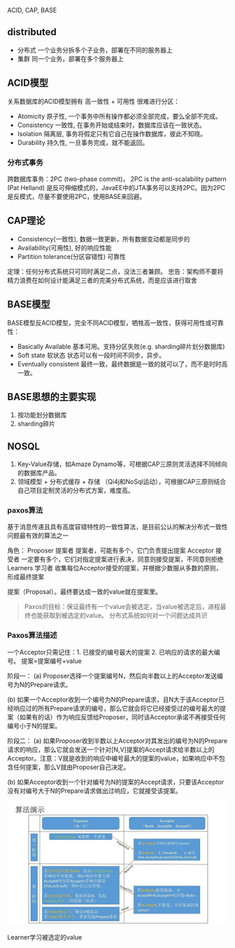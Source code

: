 ACID, CAP, BASE

## distributed
* 分布式	一个业务分拆多个子业务，部署在不同的服务器上
* 集群		同一个业务，部署在多个服务器上

## ACID模型
关系数据库的ACID模型拥有 高一致性 + 可用性 很难进行分区：
*	Atomicity	原子性, 一个事务中所有操作都必须全部完成，要么全部不完成。
*	Consistency	一致性, 在事务开始或结束时，数据库应该在一致状态。
*	Isolation	隔离层, 事务将假定只有它自己在操作数据库，彼此不知晓。
*	Durability	持久性, 一旦事务完成，就不能返回。

### 分布式事务
跨数据库事务：2PC (two-phase commit)， 2PC is the anti-scalability pattern (Pat Helland) 是反可伸缩模式的，JavaEE中的JTA事务可以支持2PC。因为2PC是反模式，尽量不要使用2PC，使用BASE来回避。

## CAP理论
*	Consistency(一致性), 数据一致更新，所有数据变动都是同步的
*	Availability(可用性), 好的响应性能
*	Partition tolerance(分区容错性) 可靠性

定理：任何分布式系统只可同时满足二点，没法三者兼顾。
忠告：架构师不要将精力浪费在如何设计能满足三者的完美分布式系统，而是应该进行取舍

## BASE模型
BASE模型反ACID模型，完全不同ACID模型，牺牲高一致性，获得可用性或可靠性：
*	Basically Available 基本可用。支持分区失败(e.g. sharding碎片划分数据库)
*	Soft state 软状态 状态可以有一段时间不同步，异步。
*	Eventually consistent 最终一致，最终数据是一致的就可以了，而不是时时高一致。

## BASE思想的主要实现
1.	按功能划分数据库
2.	sharding碎片 

## NOSQL

1.	Key-Value存储，如Amaze Dynamo等，可根据CAP三原则灵活选择不同倾向的数据库产品。
2.	领域模型 + 分布式缓存 + 存储 （Qi4j和NoSql运动），可根据CAP三原则结合自己项目定制灵活的分布式方案，难度高。

### paxos算法
基于消息传递且具有高度容错特性的一致性算法，是目前公认的解决分布式一致性问题最有效的算法之一

角色：
Proposer 提案者 提案者，可能有多个，它门负责提出提案
Acceptor 接受者 一定要有多个，它们对指定提案进行表决，同意则接受提案，不同意则拒绝
Learners 学习者 收集每位Acceptor接受的提案，并根据少数服从多数的原则，形成最终提案

提案（Proposal）。最终要达成一致的value就在提案里。

>	Paxos的目标：保证最终有一个value会被选定，当value被选定后，进程最终也能获取到被选定的value。
>	分布式系统如何对一个问题达成共识

### Paxos算法描述

一个Acceptor只需记住：1. 已接受的编号最大的提案 2. 已响应的请求的最大编号。
提案=提案编号+value

阶段一：
(a) Proposer选择一个提案编号N，然后向半数以上的Acceptor发送编号为N的Prepare请求。

(b) 如果一个Acceptor收到一个编号为N的Prepare请求，且N大于该Acceptor已经响应过的所有Prepare请求的编号，那么它就会将它已经接受过的编号最大的提案（如果有的话）作为响应反馈给Proposer，同时该Acceptor承诺不再接受任何编号小于N的提案。

阶段二：
(a) 如果Proposer收到半数以上Acceptor对其发出的编号为N的Prepare请求的响应，那么它就会发送一个针对[N,V]提案的Accept请求给半数以上的Acceptor。注意：V就是收到的响应中编号最大的提案的value，如果响应中不包含任何提案，那么V就由Proposer自己决定。

(b) 如果Acceptor收到一个针对编号为N的提案的Accept请求，只要该Acceptor没有对编号大于N的Prepare请求做出过响应，它就接受该提案。


![Paxos算法推导](./img/paxos-concept-info.jpg "Paxos算法推导")

Learner学习被选定的value


